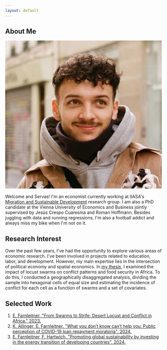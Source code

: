 ```yaml
---
layout: default
---
```


## About Me

<img class="profile-picture" src="sherlock.JPG">


Welcome and Servas! I'm an economist currently working at IIASA's [Migration and Sustainable Development](https://iiasa.ac.at/programs/population-and-just-societies-popjus/migration-and-sustainable-development) research group. I am also a PhD candidate at the Vienna University of Economics and Business jointly supervised by Jesús Crespo Cuaresma and Roman Hoffmann. Besides juggling with data and running regressions, I'm also a football addict and always miss my bike when I'm not on it.

## Research Interest

Over the past few years, I've had the opportunity to explore various areas of economic research. I've been involved in projects related to education, labor, and development. However, my main expertise lies in the intersection of political economy and spatial economics. In [my thesis](https://www.dropbox.com/scl/fi/qqt01yuy4crucl1sf2744/Master_Thesis.pdf?rlkey=oyei7ddrr0ktun4bdnbrcnvdf&dl=0), I examined the impact of locust swarms on conflict patterns and food security in Africa. To do this, I conducted a geographically disaggregated analysis, dividing the sample into hexagonal cells of equal size and estimating the incidence of conflict for each cell as a function of swarms and a set of covariates.

## Selected Work

1. [E. Farnleitner. "From Swarms to Strife: Desert Locust and Conflict in Africa." 2023.](https://www.dropbox.com/scl/fi/qqt01yuy4crucl1sf2744/Master_Thesis.pdf?rlkey=oyei7ddrr0ktun4bdnbrcnvdf&dl=0)
2. [K. Allinger, E. Farnleitner. "What you don’t know can’t help you: Public perception of COVID-19 loan repayment moratoria". 2024.](https://www.oenb.at/Publikationen/Volkswirtschaft/bulletin/2024/q2-2024/june-2024/html-version.html)
3. [E. Farnleitner, F. Hartwich. "Promoting global sustainability by investing in the energy transition of developing countries". 2024.](https://iap.unido.org/index.php/articles/promoting-global-sustainability-investing-energy-transition-developing-countries)

 
